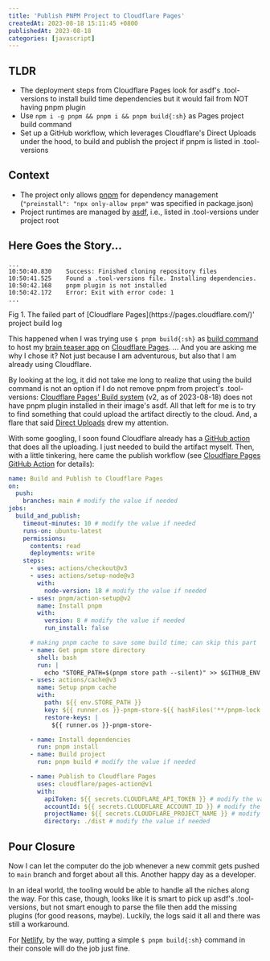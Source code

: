 ```yaml
---
title: 'Publish PNPM Project to Cloudflare Pages'
createdAt: 2023-08-18 15:11:45 +0800
publishedAt: 2023-08-18
categories: [javascript]
---
```


## TLDR

- The deployment steps from Cloudflare Pages look for asdf's .tool-versions to install build time dependencies but it would fail from NOT having pnpm plugin
- Use `npm i -g pnpm && pnpm i && pnpm build{:sh}` as Pages project build command
- Set up a GitHub workflow, which leverages Cloudflare's Direct Uploads under the hood, to build and publish the project if pnpm is listed in .tool-versions

## Context

- The project only allows [pnpm](https://pnpm.io/) for dependency management (`"preinstall": "npx only-allow pnpm"` was specified in package.json)
- Project runtimes are managed by [asdf](https://asdf-vm.com/), i.e., listed in .tool-versions under project root

## Here Goes the Story...

```
...
10:50:40.830	Success: Finished cloning repository files
10:50:41.525	Found a .tool-versions file. Installing dependencies.
10:50:42.168	pnpm plugin is not installed
10:50:42.172	Error: Exit with error code: 1
...
```

<Figcaption>
    Fig 1. The failed part of [Cloudflare Pages](https://pages.cloudflare.com/)' project build log
</Figcaption>

This happened when I was trying use `$ pnpm build{:sh}` as [build command](https://developers.cloudflare.com/pages/platform/build-configuration/#build-commands-and-directories) to host my [brain teaser app](https://github.com/dannyh79/wake-up) on [Cloudflare Pages](https://pages.cloudflare.com/). ... And you are asking me why I chose it? Not just because I am adventurous, but also that I am already using Cloudflare.

By looking at the log, it did not take me long to realize that using the build command is not an option if I do not remove pnpm from project's .tool-versions: [Cloudflare Pages' Build system](https://developers.cloudflare.com/pages/platform/language-support-and-tools/) (v2, as of 2023-08-18) does not have pnpm plugin installed in their image's asdf. All that left for me is to try to find something that could upload the artifact directly to the cloud. And, a flare that said [Direct Uploads](https://developers.cloudflare.com/pages/platform/direct-upload/) drew my attention.

With some googling, I soon found Cloudflare already has a [GitHub action](https://github.com/cloudflare/pages-action) that does all the uploading. I just needed to build the artifact myself. Then, with a little tinkering, here came the publish workflow (see [Cloudflare Pages GitHub Action](https://github.com/cloudflare/pages-action#usage) for details):

```yaml
name: Build and Publish to Cloudflare Pages
on:
  push:
    branches: main # modify the value if needed
jobs:
  build_and_publish:
    timeout-minutes: 10 # modify the value if needed
    runs-on: ubuntu-latest
    permissions:
      contents: read
      deployments: write
    steps:
      - uses: actions/checkout@v3
      - uses: actions/setup-node@v3
        with:
          node-version: 18 # modify the value if needed
      - uses: pnpm/action-setup@v2
        name: Install pnpm
        with:
          version: 8 # modify the value if needed
          run_install: false

      # making pnpm cache to save some build time; can skip this part
      - name: Get pnpm store directory
        shell: bash
        run: |
          echo "STORE_PATH=$(pnpm store path --silent)" >> $GITHUB_ENV
      - uses: actions/cache@v3
        name: Setup pnpm cache
        with:
          path: ${{ env.STORE_PATH }}
          key: ${{ runner.os }}-pnpm-store-${{ hashFiles('**/pnpm-lock.yaml') }}
          restore-keys: |
            ${{ runner.os }}-pnpm-store-

      - name: Install dependencies
        run: pnpm install
      - name: Build project
        run: pnpm build # modify the value if needed

      - name: Publish to Cloudflare Pages
        uses: cloudflare/pages-action@v1
        with:
          apiToken: ${{ secrets.CLOUDFLARE_API_TOKEN }} # modify the value if needed, remember to add this to GitHub secrets
          accountId: ${{ secrets.CLOUDFLARE_ACCOUNT_ID }} # modify the value if needed, remember to add this to GitHub secrets
          projectName: ${{ secrets.CLOUDFLARE_PROJECT_NAME }} # modify the value if needed, remember to add this to GitHub secrets
          directory: ./dist # modify the value if needed
```

## Pour Closure

Now I can let the computer do the job whenever a new commit gets pushed to `main` branch and forget about all this. Another happy day as a developer.

In an ideal world, the tooling would be able to handle all the niches along the way. For this case, though, looks like it is smart to pick up asdf's .tool-versions, but not smart enough to parse the file then add the missing plugins (for good reasons, maybe). Luckily, the logs said it all and there was still a workaround.

For [Netlify](https://www.netlify.com/), by the way, putting a simple `$ pnpm build{:sh}` command in their console will do the job just fine.
